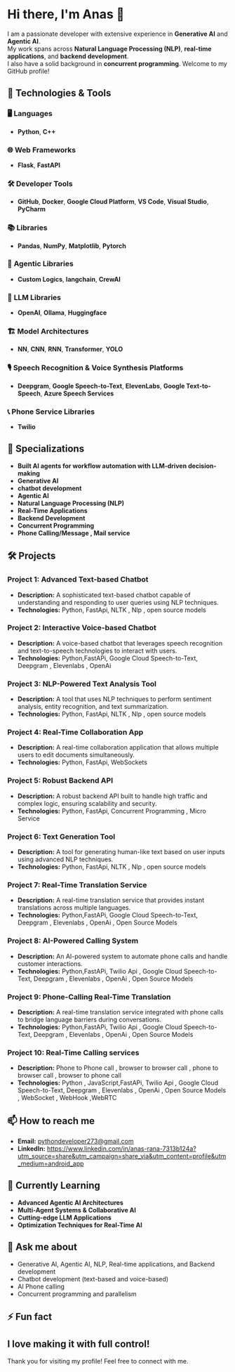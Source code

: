 # Hi there, I'm Anas 👋

I am a passionate developer with extensive experience in **Generative AI** and **Agentic AI**.  
My work spans across **Natural Language Processing (NLP)**, **real-time applications**, and **backend development**.  
I also have a solid background in **concurrent programming**. Welcome to my GitHub profile!  


## 🔧 Technologies & Tools

### 🖥️ **Languages**
- **Python**, **C++**

### 🌐 **Web Frameworks**
- **Flask**, **FastAPI**

### 🛠️ **Developer Tools**
- **GitHub**, **Docker**, **Google Cloud Platform**, **VS Code**, **Visual Studio**, **PyCharm**

### 📚 **Libraries**
- **Pandas**, **NumPy**, **Matplotlib**, **Pytorch**

### 🤖 **Agentic Libraries**
- **Custom Logics**, **langchain**, **CrewAI**

### 🧠 **LLM Libraries**
- **OpenAI**, **Ollama**, **Huggingface**

### 🏗️ **Model Architectures**
- **NN**, **CNN**, **RNN**, **Transformer**, **YOLO**

### 🎙️ **Speech Recognition & Voice Synthesis Platforms**
- **Deepgram**, **Google Speech-to-Text**, **ElevenLabs**, **Google Text-to-Speech**, **Azure Speech Services**

### 📞 **Phone Service Libraries**
- **Twilio**

## 🚀 **Specializations**
- **Built AI agents for workflow automation with LLM-driven decision-making**
- **Generative AI**
- **chatbot development**
- **Agentic AI**
- **Natural Language Processing (NLP)**
- **Real-Time Applications**
- **Backend Development**
- **Concurrent Programming**
- **Phone Calling/Message , Mail service**

## 🛠️ Projects


### Project 1: Advanced Text-based Chatbot
- **Description:** A sophisticated text-based chatbot capable of understanding and responding to user queries using NLP techniques.
- **Technologies:** Python, FastApi, NLTK , Nlp , open source models 

### Project 2: Interactive Voice-based Chatbot
- **Description:** A voice-based chatbot that leverages speech recognition and text-to-speech technologies to interact with users.
- **Technologies:** Python,FastAPi, Google Cloud Speech-to-Text, Deepgram , Elevenlabs , OpenAi

### Project 3: NLP-Powered Text Analysis Tool
- **Description:** A tool that uses NLP techniques to perform sentiment analysis, entity recognition, and text summarization.
- **Technologies:** Python, FastApi, NLTK , Nlp , open source models 

### Project 4: Real-Time Collaboration App
- **Description:** A real-time collaboration application that allows multiple users to edit documents simultaneously.
- **Technologies:** Python, FastApi, WebSockets

### Project 5: Robust Backend API
- **Description:** A robust backend API built to handle high traffic and complex logic, ensuring scalability and security.
- **Technologies:** Python, FastApi, Concurrent Programming , Micro Service

### Project 6: Text Generation Tool
- **Description:** A tool for generating human-like text based on user inputs using advanced NLP techniques.
- **Technologies:** Python, FastApi, NLTK , Nlp , open source models 

### Project 7: Real-Time Translation Service
- **Description:** A real-time translation service that provides instant translations across multiple languages.
- **Technologies:** Python,FastAPi, Google Cloud Speech-to-Text, Deepgram , Elevenlabs , OpenAi , Open Source Models

### Project 8: AI-Powered Calling System
- **Description:** An AI-powered system to automate phone calls and handle customer interactions.
- **Technologies:** Python,FastAPi, Twilio Api , Google Cloud Speech-to-Text, Deepgram , Elevenlabs , OpenAi , Open Source Models

### Project 9: Phone-Calling Real-Time Translation
- **Description:** A real-time translation service integrated with phone calls to bridge language barriers during conversations.
- **Technologies:** Python,FastAPi, Twilio Api , Google Cloud Speech-to-Text, Deepgram , Elevenlabs , OpenAi , Open Source Models


### Project 10: Real-Time Calling services
- **Description:** Phone to Phone call , browser to browser call , phone to browser call , browser to phone call
- **Technologies:** Python , JavaScript,FastAPi, Twilio Api , Google Cloud Speech-to-Text, Deepgram , Elevenlabs , OpenAi , Open Source Models , WebSocket , WebHook ,WebRTC



## 📫 How to reach me

- **Email:** pythondeveloper273@gmail.com
- **LinkedIn:** https://www.linkedin.com/in/anas-rana-7313b124a?utm_source=share&utm_campaign=share_via&utm_content=profile&utm_medium=android_app

## 🌱 Currently Learning
- **Advanced Agentic AI Architectures**
- **Multi-Agent Systems & Collaborative AI**
- **Cutting-edge LLM Applications**
- **Optimization Techniques for Real-Time AI**

## 💬 Ask me about
- Generative AI, Agentic AI, NLP, Real-time applications, and Backend development 
- Chatbot development (text-based and voice-based)
- AI Phone calling
- Concurrent programming and parallelism

## ⚡ Fun fact

I love making it with full control!
---

Thank you for visiting my profile! Feel free to connect with me.
